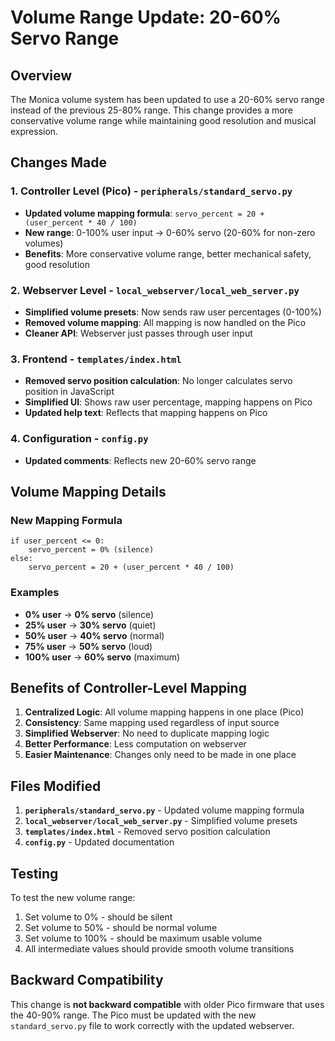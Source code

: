 # Volume Range Update: 20-60% Servo Range

## Overview

The Monica volume system has been updated to use a 20-60% servo range instead of the previous 25-80% range. This change provides a more conservative volume range while maintaining good resolution and musical expression.

## Changes Made

### 1. Controller Level (Pico) - `peripherals/standard_servo.py`
- **Updated volume mapping formula**: `servo_percent = 20 + (user_percent * 40 / 100)`
- **New range**: 0-100% user input → 0-60% servo (20-60% for non-zero volumes)
- **Benefits**: More conservative volume range, better mechanical safety, good resolution

### 2. Webserver Level - `local_webserver/local_web_server.py`
- **Simplified volume presets**: Now sends raw user percentages (0-100%)
- **Removed volume mapping**: All mapping is now handled on the Pico
- **Cleaner API**: Webserver just passes through user input

### 3. Frontend - `templates/index.html`
- **Removed servo position calculation**: No longer calculates servo position in JavaScript
- **Simplified UI**: Shows raw user percentage, mapping happens on Pico
- **Updated help text**: Reflects that mapping happens on Pico

### 4. Configuration - `config.py`
- **Updated comments**: Reflects new 20-60% servo range

## Volume Mapping Details

### New Mapping Formula
```
if user_percent <= 0:
    servo_percent = 0% (silence)
else:
    servo_percent = 20 + (user_percent * 40 / 100)
```

### Examples
- **0% user** → **0% servo** (silence)
- **25% user** → **30% servo** (quiet)
- **50% user** → **40% servo** (normal)
- **75% user** → **50% servo** (loud)
- **100% user** → **60% servo** (maximum)

## Benefits of Controller-Level Mapping

1. **Centralized Logic**: All volume mapping happens in one place (Pico)
2. **Consistency**: Same mapping used regardless of input source
3. **Simplified Webserver**: No need to duplicate mapping logic
4. **Better Performance**: Less computation on webserver
5. **Easier Maintenance**: Changes only need to be made in one place

## Files Modified

1. **`peripherals/standard_servo.py`** - Updated volume mapping formula
2. **`local_webserver/local_web_server.py`** - Simplified volume presets
3. **`templates/index.html`** - Removed servo position calculation
4. **`config.py`** - Updated documentation

## Testing

To test the new volume range:
1. Set volume to 0% - should be silent
2. Set volume to 50% - should be normal volume
3. Set volume to 100% - should be maximum usable volume
4. All intermediate values should provide smooth volume transitions

## Backward Compatibility

This change is **not backward compatible** with older Pico firmware that uses the 40-90% range. The Pico must be updated with the new `standard_servo.py` file to work correctly with the updated webserver.

